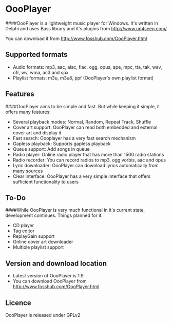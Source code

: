 OooPlayer
=========

####OooPlayer is a lightweight music player for Windows. It's written in Delphi and uses Bass library and it's plugins from http://www.un4seen.com/

You can download it from http://www.fosshub.com/OooPlayer.html

Supported formats
--
* Audio formats: mp3, aac, alac, flac, ogg, opus, ape, mpc, tta, tak, wav, ofr, wv, wma, ac3 and spx
* Playlist formats: m3u, m3u8, ppf (OooPlayer's own playlist format)

Features
----
####OooPlayer aims to be simple and fast. But while keeping it simple, it offers many features:
* Several playback modes: Normal, Random, Repeat Track, Shuffle
* Cover art support: OooPlayer can read both embedded and external cover art and display it
* Fast search: Oooplayer has a very fast search mechanism
* Gapless playback: Supports gapless playback
* Queue support: Add songs in queue
* Radio player: Online radio player that has more than 1500 radio stations
* Radio recorder: You can record radios to mp3, ogg vorbis, aac and opus
* Lyric downloader: OooPlayer can download lyrics automatically from many sources
* Clear interface: OooPlayer has a very simple interface that offers sufficient functionality to users

To-Do
---
####While OooPlayer is very much functional in it's current state, development continues. Things planned for it:
* CD player
* Tag editor
* ReplayGain support
* Online cover art downloader
* Multiple playlist support

Version and download location
---
* Latest version of OooPlayer is 1.9
* You can download OooPlayer from http://www.fosshub.com/OooPlayer.html

Licence
---
OooPlayer is released under GPLv2